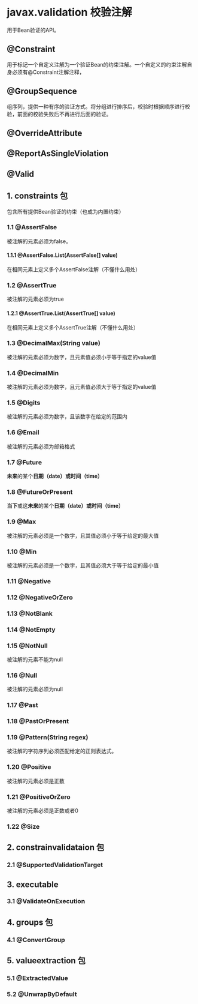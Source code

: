 # javax.validation 校验注解

用于Bean验证的API。

## @Constraint

用于标记一个自定义注解为一个验证Bean的约束注解。一个自定义的约束注解自身必须有@Constraint注解注释，

## @GroupSequence

组序列，提供一种有序的验证方式。将分组进行排序后，校验时根据顺序进行校验，前面的校验失败后不再进行后面的验证。

## @OverrideAttribute

## @ReportAsSingleViolation

## @Valid

## 1. constraints 包

包含所有提供Bean验证的约束（也成为内置约束）

### 1.1 @AssertFalse

被注解的元素必须为false。

#### 1.1.1 @AssertFalse.List(AssertFalse[] value)

在相同元素上定义多个AssertFalse注解（不懂什么用处）

### 1.2 @AssertTrue

被注解的元素必须为true

#### 1.2.1 @AssertTrue.List(AssertTrue[] value)

在相同元素上定义多个AssertTrue注解（不懂什么用处）

### 1.3 @DecimalMax(String value)

被注解的元素必须为数字，且元素值必须小于等于指定的value值

### 1.4 @DecimalMin

被注解的元素必须为数字，且元素值必须大于等于指定的value值

### 1.5 @Digits

被注解的元素必须为数字，且该数字在给定的范围内

### 1.6 @Email

被注解的元素必须为邮箱格式

### 1.7 @Future

**未来**的某个**日期（date）**或**时间（time）**

### 1.8 @FutureOrPresent

**当下**或这**未来**的某个**日期（date）**或**时间（time）**

### 1.9 @Max

被注解的元素必须是一个数字，且其值必须小于等于给定的最大值

### 1.10 @Min

被注解的元素必须是一个数字，且其值必须大于等于给定的最小值

### 1.11 @Negative

### 1.12 @NegativeOrZero

### 1.13 @NotBlank

### 1.14 @NotEmpty

### 1.15 @NotNull

被注解的元素不能为null

### 1.16 @Null

被注解的元素必须为null

### 1.17 @Past

### 1.18 @PastOrPresent

### 1.19 @Pattern(String regex)

被注解的字符序列必须匹配给定的正则表达式。

### 1.20 @Positive

被注解的元素必须是正数

### 1.21 @PositiveOrZero

被注解的元素必须是正数或者0

### 1.22 @Size

## 2. constrainvalidataion 包

### 2.1 @SupportedValidationTarget

## 3. executable

### 3.1 @ValidateOnExecution

## 4. groups 包

### 4.1 @ConvertGroup

## 5. valueextraction 包

### 5.1 @ExtractedValue

### 5.2 @UnwrapByDefault
